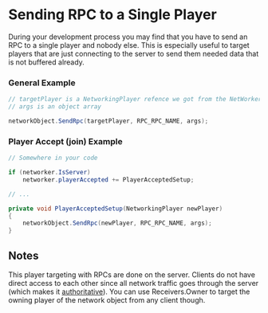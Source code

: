# Sending RPC to a Single Player
During your development process you may find that you have to send an RPC to a single player and nobody else. This is especially useful to target players that are just connecting to the server to send them needed data that is not buffered already.

### General Example
```csharp
// targetPlayer is a NetworkingPlayer refence we got from the NetWorker::Players list or anywhere else
// args is an object array

networkObject.SendRpc(targetPlayer, RPC_RPC_NAME, args);
```

### Player Accept (join) Example
```csharp
// Somewhere in your code

if (networker.IsServer)
    networker.playerAccepted += PlayerAcceptedSetup;

// ...

private void PlayerAcceptedSetup(NetworkingPlayer newPlayer)
{
    networkObject.SendRpc(newPlayer, RPC_RPC_NAME, args);
}
```

## Notes
This player targeting with RPCs are done on the server. Clients do not have direct access to each other since all network traffic goes through the server (which makes it [authoritative](authoritative-design)). You can use Receivers.Owner to target the owning player of the network object from any client though.